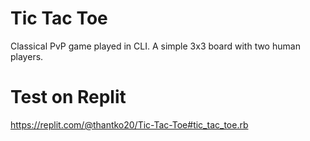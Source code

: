 # Tic Tac Toe

Classical PvP game played in CLI. A simple 3x3 board with two human players.

# Test on Replit

https://replit.com/@thantko20/Tic-Tac-Toe#tic_tac_toe.rb